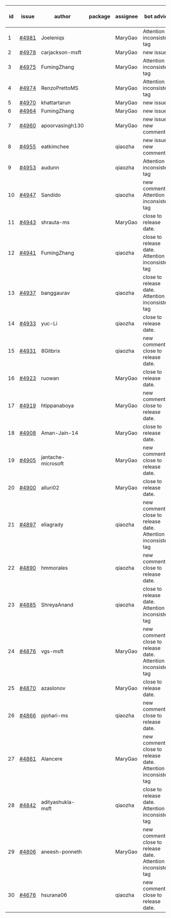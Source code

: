 | id | issue | author | package | assignee | bot advice | created date of issue | target release date | date from target |
| ------ | ------ | ------ | ------ | ------ | ------ | ------ | ------ | :-----: |
| 1 | [#4981](https://github.com/Azure/sdk-release-request/issues/4981) | Joeleniqs |  | MaryGao | Attention to inconsistent tag | 02-24 | 03-22 |  |
| 2 | [#4978](https://github.com/Azure/sdk-release-request/issues/4978) | carjackson-msft |  | MaryGao | new issue. | 02-22 | 03-22 |  |
| 3 | [#4975](https://github.com/Azure/sdk-release-request/issues/4975) | FumingZhang |  | MaryGao | Attention to inconsistent tag | 02-21 | 03-22 |  |
| 4 | [#4974](https://github.com/Azure/sdk-release-request/issues/4974) | RenzoPrettoMS |  | MaryGao | Attention to inconsistent tag | 02-21 | 03-22 |  |
| 5 | [#4970](https://github.com/Azure/sdk-release-request/issues/4970) | khattartarun |  | MaryGao | new issue. | 02-20 | 03-22 |  |
| 6 | [#4964](https://github.com/Azure/sdk-release-request/issues/4964) | FumingZhang |  | MaryGao | new issue. | 02-19 | 03-22 |  |
| 7 | [#4960](https://github.com/Azure/sdk-release-request/issues/4960) | apoorvasingh130 |  | MaryGao | new issue. new comment. | 02-19 | 03-22 |  |
| 8 | [#4955](https://github.com/Azure/sdk-release-request/issues/4955) | eatkimchee |  | qiaozha | new issue. new comment. | 02-17 | 03-22 |  |
| 9 | [#4953](https://github.com/Azure/sdk-release-request/issues/4953) | audunn |  | qiaozha | Attention to inconsistent tag | 02-16 | 03-22 |  |
| 10 | [#4947](https://github.com/Azure/sdk-release-request/issues/4947) | Sandido |  | qiaozha | new comment. Attention to inconsistent tag | 02-15 | 03-22 |  |
| 11 | [#4943](https://github.com/Azure/sdk-release-request/issues/4943) | shrauta-ms |  | MaryGao | close to release date.  | 02-08 | 02-23 | -1 |
| 12 | [#4941](https://github.com/Azure/sdk-release-request/issues/4941) | FumingZhang |  | qiaozha | close to release date.  Attention to inconsistent tag | 02-02 | 02-23 | -1 |
| 13 | [#4937](https://github.com/Azure/sdk-release-request/issues/4937) | banggaurav |  | qiaozha | close to release date.  Attention to inconsistent tag | 02-01 | 02-23 | -1 |
| 14 | [#4933](https://github.com/Azure/sdk-release-request/issues/4933) | yuc-Li |  | qiaozha | close to release date.  | 02-01 | 02-23 | -1 |
| 15 | [#4931](https://github.com/Azure/sdk-release-request/issues/4931) | 8Gitbrix |  | qiaozha | new comment. close to release date.  | 01-31 | 02-23 | -1 |
| 16 | [#4923](https://github.com/Azure/sdk-release-request/issues/4923) | ruowan |  | MaryGao | close to release date.  | 01-26 | 02-23 | -1 |
| 17 | [#4919](https://github.com/Azure/sdk-release-request/issues/4919) | htippanaboya |  | MaryGao | new comment. close to release date.  | 01-24 | 02-23 | -1 |
| 18 | [#4908](https://github.com/Azure/sdk-release-request/issues/4908) | Aman-Jain-14 |  | MaryGao | close to release date.  | 01-22 | 02-23 | -1 |
| 19 | [#4905](https://github.com/Azure/sdk-release-request/issues/4905) | jantache-microsoft |  | MaryGao | new comment. close to release date.  | 01-22 | 02-23 | -1 |
| 20 | [#4900](https://github.com/Azure/sdk-release-request/issues/4900) | alluri02 |  | MaryGao | close to release date.  | 01-22 | 02-23 | -1 |
| 21 | [#4897](https://github.com/Azure/sdk-release-request/issues/4897) | eliagrady |  | qiaozha | new comment. close to release date.  Attention to inconsistent tag | 01-18 | 02-23 | -1 |
| 22 | [#4890](https://github.com/Azure/sdk-release-request/issues/4890) | hmmorales |  | qiaozha | new comment. close to release date.  | 01-16 | 02-23 | -1 |
| 23 | [#4885](https://github.com/Azure/sdk-release-request/issues/4885) | ShreyaAnand |  | qiaozha | close to release date.  Attention to inconsistent tag | 01-15 | 02-23 | -1 |
| 24 | [#4876](https://github.com/Azure/sdk-release-request/issues/4876) | vgs-msft |  | MaryGao | new comment. close to release date.  Attention to inconsistent tag | 01-09 | 02-23 | -1 |
| 25 | [#4870](https://github.com/Azure/sdk-release-request/issues/4870) | azaslonov |  | MaryGao | close to release date.  | 01-08 | 02-23 | -1 |
| 26 | [#4866](https://github.com/Azure/sdk-release-request/issues/4866) | pjohari-ms |  | qiaozha | new comment. close to release date.  | 01-06 | 02-23 | -1 |
| 27 | [#4861](https://github.com/Azure/sdk-release-request/issues/4861) | Alancere |  | MaryGao | new comment. close to release date.  Attention to inconsistent tag | 12-27 | 02-23 | -1 |
| 28 | [#4842](https://github.com/Azure/sdk-release-request/issues/4842) | adityashukla-msft |  | qiaozha | close to release date.  Attention to inconsistent tag | 12-20 | 02-23 | -1 |
| 29 | [#4806](https://github.com/Azure/sdk-release-request/issues/4806) | aneesh-ponneth |  | MaryGao | new comment. close to release date.  Attention to inconsistent tag | 11-29 | 02-23 | -1 |
| 30 | [#4676](https://github.com/Azure/sdk-release-request/issues/4676) | hsurana06 |  | qiaozha | new comment. close to release date.  | 10-23 | 02-23 | -1 |
